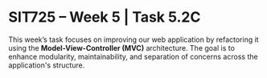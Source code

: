 # SIT725 – Week 5 | Task 5.2C

This week’s task focuses on improving our web application by refactoring it using the **Model-View-Controller (MVC)** architecture. The goal is to enhance modularity, maintainability, and separation of concerns across the application's structure.
